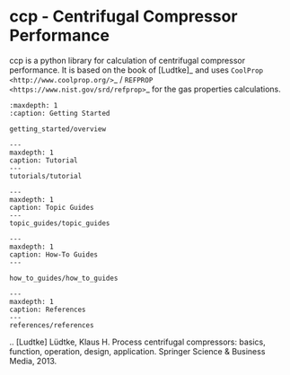 # ccp - Centrifugal Compressor Performance

ccp is a python library for calculation of centrifugal compressor performance.
It is based on the book of [Ludtke]_ and uses 
`CoolProp <http://www.coolprop.org/>`_ / 
`REFPROP <https://www.nist.gov/srd/refprop>`_ 
for the gas properties calculations.

```{toctree}
:maxdepth: 1
:caption: Getting Started

getting_started/overview
```

```{toctree}
---
maxdepth: 1
caption: Tutorial
---
tutorials/tutorial
```

```{toctree}
---
maxdepth: 1
caption: Topic Guides
---
topic_guides/topic_guides
```

```{toctree}
---
maxdepth: 1
caption: How-To Guides
---

how_to_guides/how_to_guides
```

```{toctree}
---
maxdepth: 1
caption: References
---
references/references
```

.. [Ludtke] Lüdtke, Klaus H. Process centrifugal compressors: basics, function, operation, design, application. Springer Science & Business Media, 2013.
